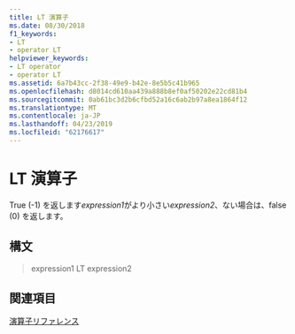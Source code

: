 ```yaml
---
title: LT 演算子
ms.date: 08/30/2018
f1_keywords:
- LT
- operator LT
helpviewer_keywords:
- LT operator
- operator LT
ms.assetid: 6a7b43cc-2f38-49e9-b42e-8e5b5c41b965
ms.openlocfilehash: d8014cd610aa439a888b8ef0af50202e22cd81b4
ms.sourcegitcommit: 0ab61bc3d2b6cfbd52a16c6ab2b97a8ea1864f12
ms.translationtype: MT
ms.contentlocale: ja-JP
ms.lasthandoff: 04/23/2019
ms.locfileid: "62176617"
---
```

# <a name="operator-lt"></a>LT 演算子

True (-1) を返します*expression1*がより小さい*expression2*、ない場合は、false (0) を返します。

## <a name="syntax"></a>構文

> expression1 LT expression2

## <a name="see-also"></a>関連項目

[演算子リファレンス](../../assembler/masm/operators-reference.md)<br/>
